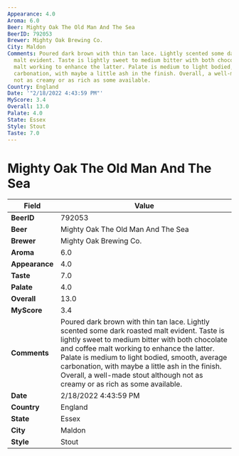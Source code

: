 ```yaml
---
Appearance: 4.0
Aroma: 6.0
Beer: Mighty Oak The Old Man And The Sea
BeerID: 792053
Brewer: Mighty Oak Brewing Co.
City: Maldon
Comments: Poured dark brown with thin tan lace. Lightly scented some dark roasted
  malt evident. Taste is lightly sweet to medium bitter with both chocolate and coffee
  malt working to enhance the latter. Palate is medium to light bodied, smooth, average
  carbonation, with maybe a little ash in the finish. Overall, a well-made stout although
  not as creamy or as rich as some available.
Country: England
Date: '"2/18/2022 4:43:59 PM"'
MyScore: 3.4
Overall: 13.0
Palate: 4.0
State: Essex
Style: Stout
Taste: 7.0
---
```


# Mighty Oak The Old Man And The Sea

| Field         | Value |
|---------------|-------|
| **BeerID** | 792053 |
| **Beer** | Mighty Oak The Old Man And The Sea |
| **Brewer** | Mighty Oak Brewing Co. |
| **Aroma** | 6.0 |
| **Appearance** | 4.0 |
| **Taste** | 7.0 |
| **Palate** | 4.0 |
| **Overall** | 13.0 |
| **MyScore** | 3.4 |
| **Comments** | Poured dark brown with thin tan lace. Lightly scented some dark roasted malt evident. Taste is lightly sweet to medium bitter with both chocolate and coffee malt working to enhance the latter. Palate is medium to light bodied, smooth, average carbonation, with maybe a little ash in the finish. Overall, a well-made stout although not as creamy or as rich as some available. |
| **Date** | 2/18/2022 4:43:59 PM |
| **Country** | England |
| **State** | Essex |
| **City** | Maldon |
| **Style** | Stout |
